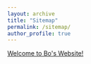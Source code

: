 ```yaml
---
layout: archive
title: "Sitemap"
permalink: /sitemap/
author_profile: true
---
```

[Welcome to Bo's Website\!](https://boshen0.github.io/)
